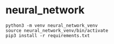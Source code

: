 # neural_network
```
python3 -m venv neural_network_venv
source neural_network_venv/bin/activate
pip3 install -r requirements.txt

```